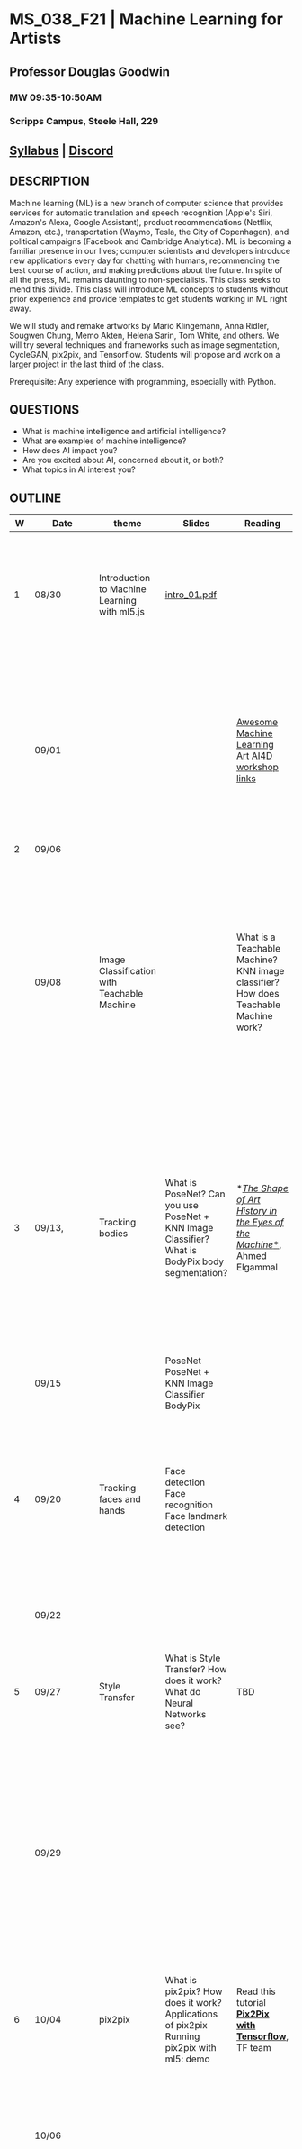 
# MS_038_F21 | Machine Learning for Artists
## Professor Douglas Goodwin
### MW 09:35-10:50AM
### Scripps Campus, Steele Hall, 229

## [Syllabus](https://github.com/scrippscollege/MS038_F2021/) | [Discord](https://discord.gg/FzzXPwm4)



## DESCRIPTION
Machine learning (ML) is a new branch of computer science that provides services for automatic translation and speech recognition (Apple's Siri, Amazon's Alexa, Google Assistant), product recommendations (Netflix, Amazon, etc.), transportation (Waymo, Tesla, the City of Copenhagen), and political campaigns (Facebook and Cambridge Analytica). ML is becoming a familiar presence in our lives; computer scientists and developers introduce new applications every day for chatting with humans, recommending the best course of action, and making predictions about the future. In spite of all the press, ML remains daunting to non-specialists. This class seeks to mend this divide. This class will introduce ML concepts to students without prior experience and provide templates to get students working in ML right away.

We will study and remake artworks by Mario Klingemann, Anna Ridler, Sougwen Chung, Memo Akten, Helena Sarin, Tom White, and others. We will try several techniques and frameworks such as image segmentation, CycleGAN, pix2pix, and Tensorflow. Students will propose and work on a larger project in the last third of the class.

Prerequisite: Any experience with programming, especially with Python.

## QUESTIONS

-   What is machine intelligence and artificial intelligence?
-   What are examples of machine intelligence?
-   How does AI impact you?
-   Are you excited about AI, concerned about it, or both?
-   What topics in AI interest you?

## OUTLINE

| W    | Date         | theme                                         | Slides                                                       | Reading                                                      | videos                                                       | Demo                                                         | Assignment                                                   | Activity                                                     | Art                                                          |
| ---- | ------------ | --------------------------------------------- | ------------------------------------------------------------ | ------------------------------------------------------------ | ------------------------------------------------------------ | ------------------------------------------------------------ | ------------------------------------------------------------ | ------------------------------------------------------------ | ------------------------------------------------------------ |
| 1    | 08/30        | Introduction to Machine Learning with ml5.js  | [intro_01.pdf](https://github.com/scrippscollege/MS038_F2021/blob/be0628521c663ddb5162f96e4e9fd8e023ed9e5a/01_intro/01.pdf) |                                                              | [**Hilary Mason   explains machine learning to 5 different people**](https://youtu.be/5q87K1WaoFI)  [**A Beginner's   Guide to Machine Learning with ml5.js**](https://youtu.be/jmznx0Q1fP0) | [Image classifier on an image](https://yining1023.github.io/machine-learning-for-the-web/week1-intro/imageClassification-ml5/ImageClassification/)  [Image classifier with webcam](https://yining1023.github.io/machine-learning-for-the-web/week1-intro/imageClassification-ml5/ImageClassification_Video/)  [Object Detection-YOLO-Webcam](https://yining1023.github.io/machine-learning-for-the-web/week1-intro/ObjectDetector/ObjectDetector_YOLO_Video) | [**Intro to ml5**](https://www.youtube.com/watch?v=yNkAuWz5lnY), Dan Shiffman  [**Image classifier with ml5 and MobileNet**](https://www.youtube.com/watch?v=yNkAuWz5lnY), Dan Shiffman | Introductions, Discussion                                    | [Petra Cortright, VVEBCAM 2007](https://youtu.be/k50Mj8ZY-xY) |
|      | 09/01        |                                               |                                                              | [Awesome Machine Learning Art](https://github.com/vibertthio/awesome-machine-learning-art)  [AI4D workshop links](https://github.com/mmattyg/AI4D) | [**Anna Ridler, Investigations into the pathways between   words, definitions and data**](http://annaridler.com/language-and-classification) | ml5.js  [examples](https://github.com/ml5js/ml5-examples)  tf.js  [examples](https://github.com/tensorflow/tfjs-examples)  [How to host p5   sketch on github pages](https://youtu.be/8HPYsDTk17A)  [ml5 image classifier webcam](https://editor.p5js.org/yining/sketches/TKI4SkqM5) (also works on the  mobile phone, [full screen](https://editor.p5js.org/yining/full/TKI4SkqM5)) | Build  on top of the [**image classifier example**](https://github.com/yining1023/machine-learning-for-the-web/tree/master/week1-intro/imageClassification-ml5/ImageClassification_Video)([**demo**](https://yining1023.github.io/machine-learning-for-the-web/week1-intro/imageClassification-ml5/ImageClassification_Video/)) from the coding session. Publish  it on your blog / GitHub. Add your homework link to the list below.  Make something new using one example from the collected  ml5js [**examples**](https://github.com/ml5js/ml5-examples) | Install  ml5.js, [get   started](https://ml5js.org/getting-started/)  Running  [Image Classification](https://ml5js.org/reference/api-ImageClassifier/) example with ml5.js  Try  the [p5 web editor](https://editor.p5js.org)  Hosting p5 sketch on github | [Laws   of Ordered Form](http://annaridler.com/laws-of-ordered-form), Anna Ridler |
| 2    | 09/06        |                                               |                                                              |                                                              |                                                              |                                                              |                                                              |                                                              |                                                              |
|      | 09/08        | Image Classification with Teachable Machine   |                                                              | What  is a Teachable Machine? KNN image classifier?  How does Teachable Machine work? | [Lauren McCarthy   Explores Surveillance and Relationships](https://youtu.be/LBzQMZM-vEo) | Existing  projects about transfer learning using a webcam    | [**How to build a Teachable Machine with TensorFlow.js**](https://beta.observablehq.com/@nsthorat/how-to-build-a-teachable-machine-with-tensorflow-js), [**Nikhil   Thorat**](https://observablehq.com/@nsthorat)  Coding  train: ml5.js: KNN Classification [**parts 1- 3**](https://youtu.be/KTNqXwkLuM4), Dan Shiffman | Add  new outputs to the KNN Image Classifier example, mix it with videos, games,  or physical computing. Publish your project on GitHub or your own blog, or  record a video and put it on your blog. Add your project link below. |                                                              |
| 3    | 09/13,       | Tracking bodies                               | What  is PoseNet?  Can  you use PoseNet + KNN Image Classifier?  What is BodyPix body segmentation? | *[*The Shape of   Art History in the Eyes of the Machine**](https://youtu.be/Xw1UrWb3XI8), Ahmed Elgammal | [**Real-time Human Pose Estimation in the Browser with   TensorFlow.js**](https://medium.com/tensorflow/real-time-human-pose-estimation-in-the-browser-with-tensorflow-js-7dd0bc881cd5), [***Dan Oved\***](http://www.danioved.com/), freelance creative  technologist at Google Creative Lab*  [**Introducing BodyPix: Real-time Person Segmentation in the   Browser with TensorFlow.js**](https://medium.com/tensorflow/introducing-bodypix-real-time-person-segmentation-in-the-browser-with-tensorflow-js-f1948126c2a0), [***Dan Oved\***](http://twitter.com/oveddan) |                                                              | [**Hour of Code   with p5.js and PoseNet**](https://youtu.be/EA3-k9mnLHs), Dan Shiffman  [**ml5.js Pose Estimation with PoseNet**](https://www.youtube.com/watch?v=OIo-DIOkNVg), Dan Shiffman | Make a  KNN Image Classifier                                 | [Body, Movement, Language: AI Sketches With Bill T. Jones](https://experiments.withgoogle.com/billtjonesai) |
|      | 09/15        |                                               | PoseNet  PoseNet  + KNN Image Classifier  BodyPix            |                                                              | [Maya Man   Interview : p5.js](https://youtu.be/hRZCrEjeBUw) \| Diversity with Code + Art Series |                                                              | Build  an interactive browser experiment with Webcam Poses data. | Maya Man’s PoseNet Sketchbook                                |                                                              |
| 4    | 09/20        | Tracking faces and hands                      | Face  detection  Face  recognition  Face landmark detection  |                                                              | [A Socratic   debate, Alyosha Efros and Phillip Isola](https://youtu.be/tcAZ9KvBtkg) | Just a dude who hacks: [face-api.js playground](https://justadudewhohacks.github.io/face-api.js/face_and_landmark_detection/) | [**face-api.js — JavaScript API for Face Recognition in the   Browser with tensorflow.js**](https://itnext.io/face-api-js-javascript-api-for-face-recognition-in-the-browser-with-tensorflow-js-bcc2a6c4cf07)  [**Introducing BodyPix: Real-time Person Segmentation in the   Browser with TensorFlow.js**](https://blog.tensorflow.org/2020/03/face-and-hand-tracking-in-browser-with-mediapipe-and-tensorflowjs.html) |                                                              |                                                              |
|      | 09/22        |                                               |                                                              |                                                              | [How Machine   Learning Can Benefit Human Creators](https://youtu.be/5PAgyGiCZEk), [Dr.Rebecca Fiebrink](https://www.doc.gold.ac.uk/~/mas01rf/homepage/) |                                                              | Play with Just a dude who hacks: [face-api.js playground](https://justadudewhohacks.github.io/face-api.js/face_and_landmark_detection/), replace images | Detect  faces  Recognize  faces  Detect and track face landmark |                                                              |
| 5    | 09/27        | Style Transfer                                | What  is Style Transfer?  How  does it work?  What do Neural Networks see? | TBD                                                          | [The Art Of   Deception - Encountering Perception as a Creative Material](https://youtu.be/_3NTUZ4-RVM), [Shiry   Ginosar](https://people.eecs.berkeley.edu/~shiry/) |                                                              | TBD                                                          | TBD                                                          |                                                              |
|      | 09/29        |                                               |                                                              |                                                              | [Explorations in   AI for Creativity](https://youtu.be/vRGL_V3ZsBA), [Devi Parikh](https://www.cc.gatech.edu/~parikh/) | [**Style Transfer on one image**](https://yining1023.github.io/machine-learning-for-the-web/week5-styleTransfer/styleTransfer-ml5/StyleTransfer_Image/)  [**Style Transfer on webcam images**](https://yining1023.github.io/machine-learning-for-the-web/week5-styleTransfer/styleTransfer-ml5/StyleTransfer_Video/)  [**Photo Styles Transfer with Runway**](https://yining1023.github.io/machine-learning-for-the-web/week5-styleTransfer/photostylestansfer/) (Need to open Runway, and run 'FastPhotoStyle' model on  localhost:8000) | Train  your own fast style transfer model and run the model in the browser with  ml5.js  Or  use any of the ml5's [**pre-trained Style Transfer models**](https://github.com/ml5js/ml5-data-and-models/tree/master/models/style-transfer) to  create a new sketch  Publish your project on GitHub or your own blog, or record  a video and put it on your blog. Add your project link below. | Train  a new Style Transfer model  Run a Style Transfer model in ml5.js |                                                              |
| 6    | 10/04        | pix2pix                                       | What  is pix2pix?  How  does it work?  Applications  of pix2pix  Running pix2pix with ml5: demo | Read this tutorial [**Pix2Pix with Tensorflow**](https://www.tensorflow.org/tutorials/generative/pix2pix), TF team | [Nostalgia -> Art -> Creativity -> Evolution as   Data + Direction](https://youtu.be/tcAZ9KvBtkg?list=PLCpMvp7ftsnIbNwRnQJbDNRqO6qiN3EyH&t=2354), Alyosha Efros |                                                              | TBD                                                          | TBD                                                          |                                                              |
|      | 10/06        |                                               |                                                              |                                                              | [AI+Creativity,   an Art Nerd's Perspective](https://youtu.be/4ti-DjN94Gw), Jason Bailey |                                                              | Try training Pix2Pix  with CMP Facade Database in [**Google Colab**](https://colab.research.google.com/github/tensorflow/docs/blob/master/site/en/tutorials/generative/pix2pix.ipynb). You can find other  datasets [**here**](https://people.eecs.berkeley.edu/~tinghuiz/projects/pix2pix/datasets/) | Running  pix2pix with ml5.js  Setup  Spell.run training environment  Prepare  dataset for pix2pix  Training a new pix2pix model |                                                              |
| 7    | 10/11        | DIY Neural Networks                           |                                                              |                                                              | [Neural   Abstractions](https://youtu.be/CU2NQyPeAH8), [Tom   White](http://drip.net/) |                                                              |                                                              |                                                              |                                                              |
|      | 10/13        |                                               |                                                              |                                                              |                                                              |                                                              |                                                              |                                                              |                                                              |
| 8    | 10/18,10/20  |                                               |                                                              |                                                              |                                                              |                                                              |                                                              |                                                              |                                                              |
| 9    | 10/25, 10/27 | ML on Google. Colab, CycleGAN                 |                                                              |                                                              | [Efficient GANs](https://youtu.be/MQ7QEEB5oFQ),  Jun-Yan Zhu |                                                              |                                                              |                                                              |                                                              |
|      |              |                                               |                                                              |                                                              | [Magenta:   Empowering creative agency with machine learning](https://youtu.be/oiPWOTr44qQ), [Jesse   Engel](https://jesseengel.github.io/about/) |                                                              |                                                              |                                                              |                                                              |
| 10   | 11/01, 11/03 | Embedding bias (Google) / Adversarial attacks |                                                              |                                                              | [Artificial   Biodiversity](https://youtu.be/xDc9zSPzqvQ), [Sofia Crepso](https://sofiacrepso.com/) & Feileacan McCormick |                                                              |                                                              |                                                              |                                                              |
|      |              |                                               |                                                              |                                                              | ["Creative-Networks"](https://youtu.be/I0V2UTKIei0),   Joel Simon |                                                              |                                                              |                                                              |                                                              |
| 11   | 11/08, 11/10 | BigGAN, latent spaces, GLOW, RNNs             |                                                              |                                                              | [Sequence   Modeling: Recurrent and Recursive Nets presented](https://youtu.be/ZVN14xYm7JA), Ian Goodfellow |                                                              |                                                              |                                                              |                                                              |
|      |              |                                               |                                                              |                                                              |                                                              |                                                              |                                                              |                                                              |                                                              |
| 12   | 11/15, 11/17 | First Order Motion Model                      |                                                              |                                                              |                                                              |                                                              |                                                              |                                                              |                                                              |
|      |              |                                               |                                                              |                                                              |                                                              |                                                              |                                                              |                                                              |                                                              |
| 13   | 11/22, 11/24 | Projects                                      |                                                              |                                                              |                                                              |                                                              |                                                              |                                                              |                                                              |
| 14   | 11/29, 12/01 | Projects                                      |                                                              |                                                              |                                                              |                                                              |                                                              |                                                              |                                                              |
| 15   | 12/06, 12/08 | Projects                                      |                                                              |                                                              |                                                              |                                                              |                                                              |                                                              |                                                              |
| 16   |              |                                               |                                                              |                                                              |                                                              |                                                              |                                                              |                                                              |                                                              |
|      |              |                                               |                                                              |                                                              |                                                              |                                                              |                                                              |                                                              |                                                              |
|      |              |                                               |                                                              |                                                              |                                                              |                                                              |                                                              |                                                              |                                                              |
|      |              |                                               |                                                              |                                                              |                                                              |                                                              |                                                              |                                                              |                                                              |
|      |              |                                               |                                                              |                                                              |                                                              |                                                              |                                                              |                                                              |                                                              |
|      |              |                                               |                                                              |                                                              |                                                              |                                                              |                                                              |                                                              |                                                              |



## 1. TEACHABLE MACHINE + P5.JS

We begin by using the GPU in the browser.

## Homework

**WATCH**

[Intro to ml5](https://www.youtube.com/watch?v=yNkAuWz5lnY), Dan Shiffman

[Image classifier with ml5 and MobileNet](https://www.youtube.com/watch?v=yNkAuWz5lnY), Dan Shiffman

[ml4w-homework: How to push code to a Github Repo and host sketch on Github](https://github.com/yining1023/ml4w-homework)

[Video: How to host p5 sketch on GitHub pages](https://youtu.be/8HPYsDTk17A)

**CODE**

[Anna Ridler, Investigations into the pathways between words, definitions and data](http://annaridler.com/language-and-classification)

Build on top of the [image classifier example](https://github.com/yining1023/machine-learning-for-the-web/tree/master/week1-intro/imageClassification-ml5/ImageClassification_Video)([demo](https://yining1023.github.io/machine-learning-for-the-web/week1-intro/imageClassification-ml5/ImageClassification_Video/)) from the coding session. Publish it on your blog / GitHub. Add your homework link to the list below.

Make something new using one example from the collected ml5js [examples](https://github.com/ml5js/ml5-examples)

### Shiffman's ml5.js videos

[Hilary Mason explains machine learning to 5 different people](https://youtu.be/5q87K1WaoFI)

[A Beginner's Guide to Machine Learning with ml5.js](https://youtu.be/jmznx0Q1fP0)

1. [ml5.js: Image Classification with MobileNet](https://youtu.be/yNkAuWz5lnY)
1. [ml5.js: Webcam Image Classification](https://youtu.be/D9BoBSkLvFo)
1. [ml5.js: Object Detection with COCO-SSD](https://youtu.be/QEzRxnuaZCk)
1. [ml5.js: Transfer Learning with Feature Extractor](https://youtu.be/kRpZ5OqUY6Y)
1. [ml5.js: Feature Extractor Classification](https://youtu.be/eeO-rWYFuG0)
1. [ml5.js: Feature Extractor Regression](https://youtu.be/aKgq0m1YjvQ)
1. [ml5.js: Save/Load Model](https://youtu.be/eU7gIy3xV30)



##



- Session 1 (M 08/30): Introduction to Machine Learning

- Session 2 (W 09/01): Coding session:

  - Installing ml5.js
  - Running Image Classification example with ml5.js
  - Hosting p5 sketch on github or use p5 web editor
  - How to updating homework wiki



- Video:

  - [Intro to ml5](https://www.youtube.com/watch?v=yNkAuWz5lnY)
  - [Image classifier with ml5 and MobileNet](https://www.youtube.com/watch?v=yNkAuWz5lnY)

- Coding:

  - Build on top of the [image classifier example](https://github.com/yining1023/machine-learning-for-the-web/tree/master/week1-intro/imageClassification-ml5/ImageClassification_Video)([demo](https://yining1023.github.io/machine-learning-for-the-web/week1-intro/imageClassification-ml5/ImageClassification_Video/)) from the coding session. Publish it on your blog / GitHub. Add your homework link to the list below.
  - Or try any of the ml5js [examples](https://github.com/ml5js/ml5-examples), make something based on any of these examples.



Watch Dan Shiffman's videos before class on Wednesday.

1. [Teachable Machine 1: Image Classification](https://youtu.be/kwcillcWOg0)
1. [Teachable Machine 2: Snake Game](https://youtu.be/UPgxnGC8oBU)



We will start by using [Teachable Machine](https://teachablemachine.withgoogle.com), "a web-based tool that makes creating machine learning models fast, easy, and accessible to everyone." This experiment from Google to bring a no-code and low-code approach to training AI models.

This teaching tool from Google demonstrates a machine learning workflow that you will use throughout the course:

1. [Gather images, sound, etc.](https://youtu.be/DFBbSTvtpy4)
2. [Train the model](https://youtu.be/CO67EQ0ZWgA)
3. Preview and Save/Export

It may be designed for High School STEM programs, but that doesn't mean that you can't make something interesting with Teachable Machine. Let's try it!



### Exercises

**Exercise 1.** Train teachable machine to learn the difference between red and green. Export your model for later.

**Exercise 2.** Train Teachable Machine to recognize your voices. Make a different class for each person--we can use the model to identify who is speaking. Save/Export your model to use in. **p5.js.**

**Exercise 3.** Let's do something interesting with your voice classifier. Watch this video showing a [collective game of PONG.](https://vimeo.com/78043173) Could you play PONG with your classifiers? Amy Goodchild [reproduced the experiment](https://www.amygoodchild.com/blog/collaborative-control-using-paddles) in 2018.

(Note that Carpenter returned to SIGGRAPH with an. airplane simulation. Could you fly an airplane collectively?)

Dan Shiffman's [video on using Teachable Machine](https://youtu.be/kwcillcWOg0) will help you with the next step (whatever that might be!). Let's try making a game!



### ML in the browser with ml5.js

Leverage your knowledge (and models) to make new projects and games.

by using a browser-based machine learning library called [ml5.js](https://ml5js.org). ml5.js provides access to machine learning algorithms and models in the browser, building on top of TensorFlow.js with no other external dependencies.

The library is supported by code examples, tutorials, and sample datasets with an emphasis on ethical computing. Bias in data, stereotypical harms, and responsible crowdsourcing are part of the documentation around data collection and usage. We're building friendly machine learning for the web - we're glad you're here!

ml5.js is heavily inspired by Processing and p5.js.



## 2. Image Classification

- Session 1 (M 09/06): NO CLASS: Labor Day

- Session 2 (W 09/08): Coding session:

  - Make a KNN Image Classifier

- Reading:

  - [How to build a Teachable Machine with TensorFlow.js](https://beta.observablehq.com/@nsthorat/how-to-build-a-teachable-machine-with-tensorflow-js)

- Video:

  - Coding train: ml5.js: KNN Classification [part 1- 3](https://youtu.be/KTNqXwkLuM4)

- Coding:

  - Add new outputs to the KNN Image Classifier example, mix it with videos, games, or physical computing. Publish your project on GitHub or your own blog, or record a video and put it on your blog. Add your project link below.

- Object Detection Example [Andreas Refsgaard + Lasse Korsgaard](https://andreasrefsgaard.dk/project/an-algorithm-watching-a-movie-trailer)

## Homework

- Reading:

[How to build a Teachable Machine with TensorFlow.js](https://beta.observablehq.com/@nsthorat/how-to-build-a-teachable-machine-with-tensorflow-js), [Nikhil Thorat](https://observablehq.com/@nsthorat)

Coding train: ml5.js: KNN Classification [parts 1- 3](https://youtu.be/KTNqXwkLuM4), Dan Shiffman

- Coding:

Add new outputs to the KNN Image Classifier example, mix it with videos, games, or physical computing. Publish your project on GitHub or your own blog, or record a video and put it on your blog. Add your project link below.



## 3. Tracking the body

- Session 1 (M 09/13): [Notes](https://github.com/yining1023/machine-learning-for-the-web/tree/master/week3-pose)
- Session 2 (W 09/15): Coding session:PosnetPoseNet + KNN Image ClassifierBody-pix
- Reading:
  - [Real-time Human Pose Estimation in the Browser with TensorFlow.js](https://medium.com/tensorflow/real-time-human-pose-estimation-in-the-browser-with-tensorflow-js-7dd0bc881cd5)
  - [Introducing BodyPix: Real-time Person Segmentation in the Browser with TensorFlow.js](https://medium.com/tensorflow/introducing-bodypix-real-time-person-segmentation-in-the-browser-with-tensorflow-js-f1948126c2a0)
- Playlist:
  - [Hour of Code with p5.js and PoseNet](https://youtu.be/EA3-k9mnLHs)
  - [ml5.js Pose Estimation with PoseNet](https://www.youtube.com/watch?v=OIo-DIOkNVg)
- Coding:
  - Build an interactive browser experiment on Webcam Poses data
  - Publish your project on GitHub or your own blog, or record a video and put it on your blog. Add your project link below.

#### Artist projects

- PoseNet Example [Maya Man](https://googlecreativelab.github.io/posenet-sketchbook)



## Homework

**Reading:**

[Real-time Human Pose Estimation in the Browser with TensorFlow.js](https://medium.com/tensorflow/real-time-human-pose-estimation-in-the-browser-with-tensorflow-js-7dd0bc881cd5), [*Dan Oved*](http://www.danioved.com/), freelance creative technologist at Google Creative Lab*

[Introducing BodyPix: Real-time Person Segmentation in the Browser with TensorFlow.js](https://medium.com/tensorflow/introducing-bodypix-real-time-person-segmentation-in-the-browser-with-tensorflow-js-f1948126c2a0), [*Dan Oved*](http://twitter.com/oveddan)

**Playlist:**

[Hour of Code with p5.js and PoseNet](https://youtu.be/EA3-k9mnLHs), Dan Shiffman

[ml5.js Pose Estimation with PoseNet](https://www.youtube.com/watch?v=OIo-DIOkNVg), Dan Shiffman

**Coding:**

Build an interactive browser experiment on Webcam Poses data

Publish your project on GitHub or your own blog, or record a video and put it on your blog. Add your project link below.



(sound classification)

- Session 1 (M 09/27): CSV and JSON Data
- Session 2 (W 09/29): Coding session:
  - Sound Classifer with Teachable Machine
  - Pose Classifier with Teachable Machine
  - Image Classifier with Teachable Machine
  - Classifiers with Arduino
- Reading:
  - [face-api.js — JavaScript API for Face Recognition in the Browser with tensorflow.js](https://itnext.io/face-api-js-javascript-api-for-face-recognition-in-the-browser-with-tensorflow-js-bcc2a6c4cf07)
  - [Introducing BodyPix: Real-time Person Segmentation in the Browser with TensorFlow.js](https://blog.tensorflow.org/2020/03/face-and-hand-tracking-in-browser-with-mediapipe-and-tensorflowjs.html)
- Coding:
  - Build an interactive browser experiment on face or hand data
  - Publish your project on GitHub or your own blog, or record a video and put it on your blog. Add your project link below.



##Hands and faces

- Reading:

[face-api.js — JavaScript API for Face Recognition in the Browser with tensorflow.js](https://itnext.io/face-api-js-javascript-api-for-face-recognition-in-the-browser-with-tensorflow-js-bcc2a6c4cf07)

[Introducing BodyPix: Real-time Person Segmentation in the Browser with TensorFlow.js](https://blog.tensorflow.org/2020/03/face-and-hand-tracking-in-browser-with-mediapipe-and-tensorflowjs.html)

- Coding:

Build an interactive browser experiment on face or hand data

Publish your project on GitHub or your own blog, or record a video and put it on your blog. Add your project link below.

## 4. Style Transfer

- Session 1 (M 10/04): Image Data

- Session 2 (W 10/06): Coding session:

  - Training a new Style Transfer model
  - Running Style Transfer model in ml5.js

- Coding:

  - Training a new Style Transfer model, Run this

    Google Colab. Watch this: video1 | video2

    - Notes:
      - Open the colab, make sure the GPU is enabled: Menu - Runtime - Change runtime type
      - Run through each cell, wait for each cell to finish running, make sure there is no error in each cell's output
      - Step 2 and 3 may take 1 and 2 hours to finish, keep the tab open and active while waiting(Power your computer while waiting)
      - Once step 2(download datasets) finishes, don't re-run it, becase it takes a long to finish
      - While running step 2(download dataset), it might notify you that "Disk is almost full", ignore that

  - Running Style Transfer model in ml5.js, [p5 sketch](https://github.com/yining1023/machine-learning-for-the-web/tree/master/week5-styleTransfer/styleTransfer-ml5/StyleTransfer_Video)

- Watch these short videos:

  - Introduction to Runway, [part1](https://youtu.be/ARnf4ilr9Hc), [part2](https://youtu.be/7btNir5L8Jc)
  - [Intro to ML with Runway](https://youtu.be/yoJWVSL1ST4)

- Generate videos/images/GPT using Runway models

- Or Build a sketch using Runway's model in p5.js or Processing

- Or use Photoshop or Unity Runway plugin to process images or build a game scene

- Add your blog/project link below



## Homework:

- Coding:

Train your own fast style transfer model and run the model in the browser with ml5.js

Or use any of the ml5's [pre-trained Style Transfer models](https://github.com/ml5js/ml5-data-and-models/tree/master/models/style-transfer) to create a new sketch

Publish your project on GitHub or your own blog, or record a video and put it on your blog. Add your project link below.

## See demos live

[Style Transfer on one image](https://yining1023.github.io/machine-learning-for-the-web/week5-styleTransfer/styleTransfer-ml5/StyleTransfer_Image/)

[Style Transfer on webcam images](https://yining1023.github.io/machine-learning-for-the-web/week5-styleTransfer/styleTransfer-ml5/StyleTransfer_Video/)

[Photo Styles Transfer with Runway](https://yining1023.github.io/machine-learning-for-the-web/week5-styleTransfer/photostylestansfer/) (Need to open Runway, and run 'FastPhotoStyle' model on localhost:8000)

[AdainStyleTransfer and bodyPix with Runway](https://yining1023.github.io/machine-learning-for-the-web/week5-styleTransfer/photostylestansfer/) (Need to host AdainStyleTransfer model in Runway, and change the model url and auth in the code)

## 5. pix2pix

## Homework:

Read this tutorial [Pix2Pix with Tensorflow](https://www.tensorflow.org/tutorials/generative/pix2pix), TF team

Try training Pix2Pix with CMP Facade Database in [Google Colab](https://colab.research.google.com/github/tensorflow/docs/blob/master/site/en/tutorials/generative/pix2pix.ipynb). You can find other datasets [here](https://people.eecs.berkeley.edu/~tinghuiz/projects/pix2pix/datasets/)

### (runwayml)



## 6. DIY Neural Networks





## 7. Embedding bias (Google)

Watch this video from Google. Could you intentionally build bias into a ML model?





## 8. Adversarial attacks on ML models (B0RK)

Reproduce B0RK's experiments and turn the pandas into vultures.



## 5.



## 4: [Tracking Faces and Hands](04_training)

- Session 1 (M 09/20): Demos

- Session 2 (W 09/22): Coding session:

  - Face-api
  - Facemesh
  - Handpose

- Reading:

  - [face-api.js — JavaScript API for Face Recognition in the Browser with tensorflow.js](https://itnext.io/face-api-js-javascript-api-for-face-recognition-in-the-browser-with-tensorflow-js-bcc2a6c4cf07)
  - [Introducing BodyPix: Real-time Person Segmentation in the Browser with TensorFlow.js](https://blog.tensorflow.org/2020/03/face-and-hand-tracking-in-browser-with-mediapipe-and-tensorflowjs.html)

- Coding:

  - Build an interactive browser experiment on face or hand data
  - Publish your project on GitHub or your own blog, or record a video and put it on your blog. Add your project link below.



### 5: [Sound Classifier](05_training)



### 6: [Image Transformation, Style transfer](06_cnn)

## 7: [Recurrent Neural Networks](07_rnn)

- Session 1 (T 10/11): SketchRNN (Drawing)
- Session 2 (W 10/13): charRNN (Text)

### 8: FALL BREAK

- Session 1 (T 10/18): NO CLASS
- Session 2 (W 10/20): NO CLASS

### 9: [Pre-Trained Models on Google Colab](09_colab)

- Session 1 (M 10/25): Introduction to Google Colab
- Session 2 (W 10/27): Colab Model Workshop

### 9: [Generative Models with Colab](10_colab)

- Session 1 (M 11/01): Hosted Models and Networking
- Session 2 (W 11/03): Generative Adversarial Networks, Interactive Image Synthesis

### 10: [Model Training with Colab](11_runwayml)

- Session 1 (M 11/9): StyleGAN and Object Detection
- Session 2 (W 11/11): GPT-2

### 11: [Final Project Proposals](final)

- Session 1 (M 11/16): Project Proposals 1
- Session 2 (W 11/18): Project Proposals 2

### 12: [Final Project Development](final)

- Session 1 (M 11/23): Individual Meetings
- Session 2 (M 11/25): Individual Meetings

### 13: [Final Project Development](final)

- Session 1 (M 11/30): TBD 1
- Session 2 (W 12/2): TBD 2

### 14: Final Project Presentations

- Session 1 (M 12/7): Group 1
- Session 2 (W 12/9): Group 2

## CODE OF CONDUCT

Please read and review the [ITP/IMA Code of Conduct](https://github.com/ITPNYU/ITP-IMA-Code-of-Conduct/blob/main/README.md). The Code of Conduct will be reviewed and discussed as part of the course introduction.

The ITP/IMA Code of Conduct is an evolving work-in-progress document that establishes and communicates the commitment of the ITP/IMA community to uphold a key set of standards and obligations that aim to make ITP/IMA an inclusive and welcoming environment.

## COURSE DESCRIPTION

An introductory course designed to provide students with hands-on experience developing creative coding projects with machine learning. The history, theory, and application of machine learning algorithms and related datasets are explored in a laboratory context of experimentation and discussion. Examples and exercises will be demonstrated in JavaScript using the p5.js, ml5.js, and TensorFlow.js libraries. In addition, students will learn to work with open source pre-trained models in the cloud using Runway. Principles of data collection and ethics are introduced. Weekly assignments, team and independent projects, and project reports are required.

## COURSE OBJECTIVES

At the completion of this course, the student will:

- Develop an intuition for and high level understanding of core machine learning concepts and algorithms, including supervised learning, unsupervised learning, reinforcement learning, transfer learning, classification, and regression.
- Be able to apply machine learning algorithms to real-time interaction in media art projects using pre-trained models and “transfer learning” in JavaScript and related tools.
- Learn how to collect a custom dataset to train a machine learning model and
- Develop a vocabulary for critical discussions around the social impact and ethics of data collection and application of machine learning algorithms.
- Become familiar with the current landscape of new media art generated from machine learning algorithms. Understand how to use a machine learning model to generate media: words, sound, and images.

## EQUIPMENT

You will need a modern laptop (4 years old or younger is a good rule of thumb). Most required software is freely available. The department has all required commercial software installed on laptops available for checkout.

## COURSE TEXTS

There is no textbook for the class. Readings and videos will be assigned on the individual session notes pages.

## GRADING AND ATTENDANCE

Grades for the course will follow the standard A through F letter grading system and will be determined by the following breakdown:

- 25% Participation
- 50% Assignments (including reading responses and other written work)
- 25% Final project

At most two (2) unexcused absences will be tolerated without effect to your grade. Any more than two (2) unexcused absences will result a lowering of your final grade by one whole grade for each unexcused absence. For example, three (3) unexcused absences will result in your highest possible grade being a B instead of an A. Four (4) unexcused absences will result in your highest possible grade being a C and so on. Six (6) unexcused absences would result in an automatic F for the course. Two (2) late arrivals will count for one (1) absence.

## PARTICIPATION:

This class will be highly participatory. You are expected to contribute to discussions, engage in group work, give feedback to your peers, and otherwise fully participate in class.



## TEACHING STYLE



## COURSE SCHEDULE

The course will be two (2) times per week for one hour and thirty minutes (1:30) for a total of 14 weeks.

## ASSIGNMENTS

There will be regular assignments that are relevant the class material. These assignments must be documented (written description, photos, screenshots, screen recording, code, and video all qualify based on the assignment) on a web platform such as a blog or google doc. You are required to link to your assignment from the course repo (you may choose to use a privately shared google doc or password protected website if you prefer.) The due dates are specified on the assignment page.

It is expected that you will spend 6 to 8 hours a week on the class outside of class itself. This will include reviewing material, reading, watching video, completing assignments and so on. Please budget your time accordingly.

Each assignment will be marked as complete (full credit), partially complete (half credit), or incomplete (no credit). To be complete an assignment should meet the criteria specified in the syllabus including documentation. If significant portions are simply not attempted or the assignment is turned in late (up to 1 week) then it may be marked partially complete. If it is more than a week late, not turned in, or an attempt isn’t made to meet the criteria specified it will be marked incomplete.

Responses to reading and other written assignments are also due in class one week after they are assigned and must also be submitted via the class website. Written assignments are expected to be 200 to 500 words in length unless otherwise specified. Grading will follow the same guidelines as above; on time and meeting the criteria specified will be marked as complete. Late (up to 1 week) or partially completed work will be given half credit. Work that is more than a week late, not turned in, or fails to meet the criteria specified will be given no credit.



## Readings

- *Artificial Intelligence, A Guide for Thinking Humans,* Melanie Mitchell, 2019
- [Jason's Machine Learning 101](https://docs.google.com/presentation/d/1kSuQyW5DTnkVaZEjGYCkfOxvzCqGEFzWBy4e9Uedd9k/edit#slide=id.g22aaaf9c33_0_23)

## LEARNING OBJECTIVES

* Develop an intuition for and high level understanding of core machine learning concepts and algorithms, including supervised learning, unsupervised learning, reinforcement learning, transfer learning, classification, and regression.
* Be able to apply machine learning algorithms to real-time interaction in media art projects using pre-trained models and “transfer learning” in JavaScript and related tools.
* Learn how to collect a custom dataset to train a machine learning model and
* Understand how to use a machine learning model to generate media: words, sound, and images.

## VIDEO PLAYLIST

[Beginner's Guide to Machine Learning in JavaScript with ml5.js](https://youtu.be/26uABexmOX4)
Dan Shiffman's playlist provides an introduction to developing creative coding projects with machine learning. The theory and application of machine learning algorithms is demonstrated in JavaScript using the p5.js and ml5.js libraries.

[Grant Sanderson](https://www.3blue1brown.com/lessons/neural-networks)
[source code](https://github.com/3b1b/videos/blob/master/_2017/nn/part1.py)

## Dan Shiffman, Coding Train, NYU

1.

1. [ml5.js: KNN Classification Part 1](https://youtu.be/KTNqXwkLuM4)

1. [ml5.js: KNN Classification Part 2](https://youtu.be/Mwo5_bUVhlA)

1. [ml5.js: KNN Classification Part 3](https://youtu.be/JWsKay58Z2g)

1.

1. [ml5.js: Train Your Own Neural Network](https://youtu.be/8HEgeAbYphA)

1. [ml5.js: Save Neural Network Training Data](https://youtu.be/q6cwxORPDo8)

1. [ml5: Save Neural Network Trained Model](https://youtu.be/wUrg9Hjkhg0)

1. [ml5: Neural Network Regression](https://youtu.be/fFzvwdkzr_c)

1. [ml5.js: Sound Classification](https://youtu.be/cO4UP2dX944)

1. [Teachable Machine 3: Sound Classifiication](https://youtu.be/TOrVsLklltM)

1. [Coding Challenge #151: Ukulele Tuner with Machine Learning Pitch Detection Model](https://youtu.be/F1OkDTUkKFo)

1. [ml5.js Pose Estimation with PoseNet](https://youtu.be/OIo-DIOkNVg)

1. [ml5.js: Pose Classification with PoseNet and ml5.neuralNetwork()](https://youtu.be/FYgYyq-xqAw)

1. [ml5.js: Pose Regression with PoseNet and ml5.neuralNetwork()](https://youtu.be/lob74HqHYJ0)

1. [ml5.js: Train a Neural Network with Pixels as Input](https://youtu.be/UaKab6h9Z0I)

1. [ml5.js: What is a Convolutional Neural Network Part 1 - Filters](https://youtu.be/qPKsVAI_W6M)

1. [ml5.js: What is a Convolutional Neural Network Part 2 - Max Pooling](https://youtu.be/pRWq_mtuppU)

1. [ml5.js: Training a Convolutional Neural Network for Image Classification](https://youtu.be/hWurN0XhzLY)

1. [Coding Challenge #158: Shape Classifier Neural Network with ml5.js](https://youtu.be/3MqJzMvHE3E)

1. [ml5.js: Classifying Drawings with DoodleNet](https://youtu.be/ABN_DWnM5GQ)




## READINGS

- [Machine Bias - Propublica](https://www.propublica.org/article/machine-bias-risk-assessments-in-criminal-sentencing)
- [Halt the Use of AI // Kate Crawford](https://www.nature.com/articles/d41586-019-02514-7)
- [cars and second order consequences // Ben Evans](https://www.ben-evans.com/benedictevans/2017/3/20/cars-and-second-order-consequences)
- [Perception Engines // Tom White](https://medium.com/artists-and-machine-intelligence/perception-engines-8a46bc598d57)


## PRESENTATIONS

- [Joey Lee, Aerial Bold](https://docs.google.com/presentation/d/1alYYj7clI37aKu7_TYaKxnPpYFX3-dRt6dA9cmXK1MU/edit#slide=id.g6b14100f50_1_73)


## PROJECTS USING ML

https://stamen.com/work/penny/ - Penny // Stamen
http://www.terrapattern.com/ - Terrapattern // Levin et al.
https://www.move-lab.com/project/opendatacam/ - OpenDataCam // Move Lab
http://type.aerial-bold.com/tw/ and https://www.kickstarter.com/projects/357538735/aerial-bold-kickstart-the-planetary-search-for-let // Aerial Bold - Groß & Lee
http://lauren-mccarthy.com/pplkpr // pplkpr - McCarthy & MacDonald
http://lauren-mccarthy.com/us - us+ // McCarthy & MacDonald
https://www.xujenna.com/ITP/allegoryOf/index.php and https://www.xujenna.com/ITP/NYQuotient/index.php // Jenna Xu
https://philippschmitt.com/ // Philipp Schmitt
https://www.fluate.net/en/travaux/vectoglyph // vectoglyph - Nicolas Boillot
https://kimalbrecht.com/vis_geisterstunde/#artificial-senses // Kim Albrecht
https://mayaontheinter.net/billtjones/ // Maya Man
https://pair.withgoogle.com/ // People + AI Guidebook // Google PAIR
https://pair-code.github.io/what-if-tool/ - What If Tool // Google PAIR
https://twitter.com/c_valenzuelab/status/979131716907536384 // Sidewalk orchestra // Cris Valenzuela
https://yossarian.co/ // Youssarian - J.Paul Neeley
http://cognimates.me/home/ // Cognimates // Stefania Druga + MIT
http://mimionuoha.com/a-peoples-guide-to-ai // People's guide to AI // Mimi O
